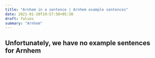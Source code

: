 ```yaml
---
title: "Arnhem in a sentence | Arnhem example sentences"
date: 2021-01-20T19:57:50+05:30
draft: falses
summary: "Arnhem"
---
```

## Unfortunately, we have no example sentences for Arnhem                 
